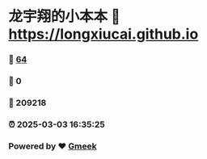 # 龙宇翔的小本本 :link: https://longxiucai.github.io 
### :page_facing_up: [64](https://longxiucai.github.io/tag.html) 
### :speech_balloon: 0 
### :hibiscus: 209218 
### :alarm_clock: 2025-03-03 16:35:25 
### Powered by :heart: [Gmeek](https://github.com/Meekdai/Gmeek)
